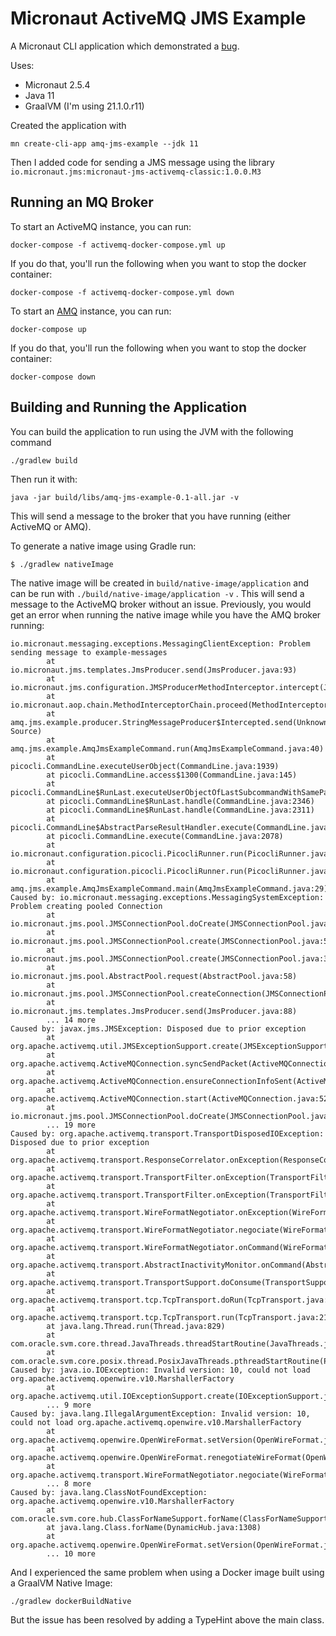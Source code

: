 # Micronaut ActiveMQ JMS Example

A Micronaut CLI application which demonstrated a [bug](https://github.com/micronaut-projects/micronaut-jms/issues/109).

Uses:
* Micronaut 2.5.4
* Java 11
* GraalVM (I'm using 21.1.0.r11)

Created the application with

    mn create-cli-app amq-jms-example --jdk 11

Then I added code for sending a JMS message using the library `io.micronaut.jms:micronaut-jms-activemq-classic:1.0.0.M3`

## Running an MQ Broker

To start an ActiveMQ instance, you can run:

    docker-compose -f activemq-docker-compose.yml up

If you do that, you'll run the following when you want to stop the docker container:

    docker-compose -f activemq-docker-compose.yml down

To start an [AMQ](https://developers.redhat.com/products/amq/overview) instance, you can run:

    docker-compose up

If you do that, you'll run the following when you want to stop the docker container:

    docker-compose down

## Building and Running the Application

You can build the application to run using the JVM with the following command
```bash
./gradlew build
```

Then run it with:

    java -jar build/libs/amq-jms-example-0.1-all.jar -v

This will send a message to the broker that you have running (either ActiveMQ or AMQ).

To generate a native image using Gradle run:

    $ ./gradlew nativeImage

The native image will be created in `build/native-image/application` and can be run with `./build/native-image/application -v` .
This will send a message to the ActiveMQ broker without an issue. 
Previously, you would get an error when running the native image while you have the AMQ broker running:

```
io.micronaut.messaging.exceptions.MessagingClientException: Problem sending message to example-messages
        at io.micronaut.jms.templates.JmsProducer.send(JmsProducer.java:93)
        at io.micronaut.jms.configuration.JMSProducerMethodInterceptor.intercept(JMSProducerMethodInterceptor.java:117)
        at io.micronaut.aop.chain.MethodInterceptorChain.proceed(MethodInterceptorChain.java:96)
        at amq.jms.example.producer.StringMessageProducer$Intercepted.send(Unknown Source)
        at amq.jms.example.AmqJmsExampleCommand.run(AmqJmsExampleCommand.java:40)
        at picocli.CommandLine.executeUserObject(CommandLine.java:1939)
        at picocli.CommandLine.access$1300(CommandLine.java:145)
        at picocli.CommandLine$RunLast.executeUserObjectOfLastSubcommandWithSameParent(CommandLine.java:2352)
        at picocli.CommandLine$RunLast.handle(CommandLine.java:2346)
        at picocli.CommandLine$RunLast.handle(CommandLine.java:2311)
        at picocli.CommandLine$AbstractParseResultHandler.execute(CommandLine.java:2179)
        at picocli.CommandLine.execute(CommandLine.java:2078)
        at io.micronaut.configuration.picocli.PicocliRunner.run(PicocliRunner.java:137)
        at io.micronaut.configuration.picocli.PicocliRunner.run(PicocliRunner.java:114)
        at amq.jms.example.AmqJmsExampleCommand.main(AmqJmsExampleCommand.java:29)
Caused by: io.micronaut.messaging.exceptions.MessagingSystemException: Problem creating pooled Connection
        at io.micronaut.jms.pool.JMSConnectionPool.doCreate(JMSConnectionPool.java:53)
        at io.micronaut.jms.pool.JMSConnectionPool.create(JMSConnectionPool.java:59)
        at io.micronaut.jms.pool.JMSConnectionPool.create(JMSConnectionPool.java:33)
        at io.micronaut.jms.pool.AbstractPool.request(AbstractPool.java:58)
        at io.micronaut.jms.pool.JMSConnectionPool.createConnection(JMSConnectionPool.java:73)
        at io.micronaut.jms.templates.JmsProducer.send(JmsProducer.java:88)
        ... 14 more
Caused by: javax.jms.JMSException: Disposed due to prior exception
        at org.apache.activemq.util.JMSExceptionSupport.create(JMSExceptionSupport.java:54)
        at org.apache.activemq.ActiveMQConnection.syncSendPacket(ActiveMQConnection.java:1403)
        at org.apache.activemq.ActiveMQConnection.ensureConnectionInfoSent(ActiveMQConnection.java:1486)
        at org.apache.activemq.ActiveMQConnection.start(ActiveMQConnection.java:527)
        at io.micronaut.jms.pool.JMSConnectionPool.doCreate(JMSConnectionPool.java:50)
        ... 19 more
Caused by: org.apache.activemq.transport.TransportDisposedIOException: Disposed due to prior exception
        at org.apache.activemq.transport.ResponseCorrelator.onException(ResponseCorrelator.java:125)
        at org.apache.activemq.transport.TransportFilter.onException(TransportFilter.java:114)
        at org.apache.activemq.transport.TransportFilter.onException(TransportFilter.java:114)
        at org.apache.activemq.transport.WireFormatNegotiator.onException(WireFormatNegotiator.java:173)
        at org.apache.activemq.transport.WireFormatNegotiator.negociate(WireFormatNegotiator.java:161)
        at org.apache.activemq.transport.WireFormatNegotiator.onCommand(WireFormatNegotiator.java:123)
        at org.apache.activemq.transport.AbstractInactivityMonitor.onCommand(AbstractInactivityMonitor.java:301)
        at org.apache.activemq.transport.TransportSupport.doConsume(TransportSupport.java:83)
        at org.apache.activemq.transport.tcp.TcpTransport.doRun(TcpTransport.java:233)
        at org.apache.activemq.transport.tcp.TcpTransport.run(TcpTransport.java:215)
        at java.lang.Thread.run(Thread.java:829)
        at com.oracle.svm.core.thread.JavaThreads.threadStartRoutine(JavaThreads.java:553)
        at com.oracle.svm.core.posix.thread.PosixJavaThreads.pthreadStartRoutine(PosixJavaThreads.java:192)
Caused by: java.io.IOException: Invalid version: 10, could not load org.apache.activemq.openwire.v10.MarshallerFactory
        at org.apache.activemq.util.IOExceptionSupport.create(IOExceptionSupport.java:46)
        ... 9 more
Caused by: java.lang.IllegalArgumentException: Invalid version: 10, could not load org.apache.activemq.openwire.v10.MarshallerFactory
        at org.apache.activemq.openwire.OpenWireFormat.setVersion(OpenWireFormat.java:335)
        at org.apache.activemq.openwire.OpenWireFormat.renegotiateWireFormat(OpenWireFormat.java:614)
        at org.apache.activemq.transport.WireFormatNegotiator.negociate(WireFormatNegotiator.java:145)
        ... 8 more
Caused by: java.lang.ClassNotFoundException: org.apache.activemq.openwire.v10.MarshallerFactory
        at com.oracle.svm.core.hub.ClassForNameSupport.forName(ClassForNameSupport.java:64)
        at java.lang.Class.forName(DynamicHub.java:1308)
        at org.apache.activemq.openwire.OpenWireFormat.setVersion(OpenWireFormat.java:333)
        ... 10 more
```

And I experienced the same problem when using a Docker image built using a GraalVM Native Image:

    ./gradlew dockerBuildNative

But the issue has been resolved by adding a TypeHint above the main class.
